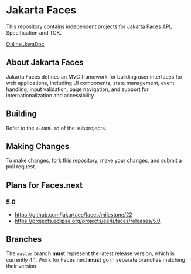 # Jakarta Faces

This repository contains independent projects for Jakarta Faces API, Specification and TCK.

[Online JavaDoc](https://javadoc.io/doc/jakarta.faces/jakarta.faces-api)

## About Jakarta Faces

Jakarta Faces defines an MVC framework for building user interfaces for web applications, 
including UI components, state management, event handling, input validation, page navigation, and 
support for internationalization and accessibility.

## Building

Refer to the `README.md` of the subprojects.

## Making Changes

To make changes, fork this repository, make your changes, and submit a pull request.

## Plans for Faces.next

### 5.0

- https://github.com/jakartaee/faces/milestone/22
- https://projects.eclipse.org/projects/ee4j.faces/releases/5.0

## Branches

The `master` branch **must** represent the latest release version, which is currently 4.1.
Work for Faces.next **must** go in separate branches matching their version.
